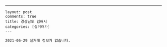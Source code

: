 ---
    layout: post
    comments: true
    title: 경상남도 김해시
    categories: [실거래가]
    ---

    2021-06-29 실거래 정보가 없습니다.

    